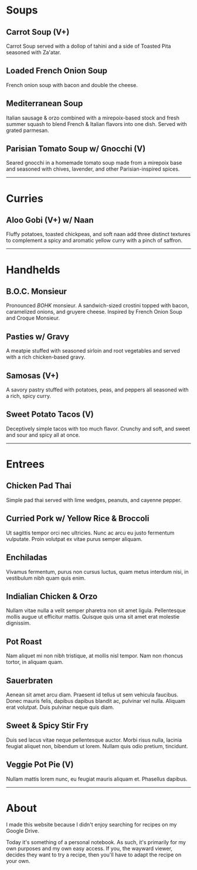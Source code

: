 
# Soups

## Carrot Soup (V+)

Carrot Soup served with a dollop of tahini and a side of Toasted Pita seasoned with Za'atar.

## Loaded French Onion Soup

French onion soup with bacon and double the cheese.

## Mediterranean Soup

Italian sausage & orzo combined with a mirepoix-based stock and fresh summer squash to blend French & Italian flavors into one dish. Served with grated parmesan.

## Parisian Tomato Soup w/ Gnocchi (V)

Seared gnocchi in a homemade tomato soup made from a mirepoix base and seasoned with chives, lavender, and other Parisian-inspired spices.


---

# Curries

## Aloo Gobi (V+) w/ Naan

Fluffy potatoes, toasted chickpeas, and soft naan add three distinct textures to complement a spicy and aromatic yellow curry with a pinch of saffron.


---

# Handhelds

## B.O.C. Monsieur

Pronounced *BOHK* monsieur. A sandwich-sized crostini topped with bacon, caramelized onions, and gruyere cheese. Inspired by French Onion Soup and Croque Monsieur.

## Pasties w/ Gravy

A meatpie stuffed with seasoned sirloin and root vegetables and served with a rich chicken-based gravy.

## Samosas (V+)

A savory pastry stuffed with potatoes, peas, and peppers all seasoned with a rich, spicy curry.

## Sweet Potato Tacos (V)

Deceptively simple tacos with too much flavor. Crunchy and soft, and sweet and sour and spicy all at once.


---

# Entrees

## Chicken Pad Thai

Simple pad thai served with lime wedges, peanuts, and cayenne pepper.

## Curried Pork w/ Yellow Rice & Broccoli

Ut sagittis tempor orci nec ultricies. Nunc ac arcu eu justo fermentum vulputate. Proin volutpat ex vitae purus semper aliquam.

## Enchiladas

Vivamus fermentum, purus non cursus luctus, quam metus interdum nisi, in vestibulum nibh quam quis enim.

## Indialian Chicken & Orzo

Nullam vitae nulla a velit semper pharetra non sit amet ligula. Pellentesque mollis augue ut efficitur mattis. Quisque quis urna sit amet erat molestie dignissim.

## Pot Roast

Nam aliquet mi non nibh tristique, at mollis nisl tempor. Nam non rhoncus tortor, in aliquam quam.

## Sauerbraten

Aenean sit amet arcu diam. Praesent id tellus ut sem vehicula faucibus. Donec mauris felis, dapibus dapibus blandit ac, pulvinar vel nulla. Aliquam erat volutpat. Duis pulvinar neque quis diam.

## Sweet & Spicy Stir Fry

Duis sed lacus vitae neque pellentesque auctor. Morbi risus nulla, lacinia feugiat aliquet non, bibendum ut lorem. Nullam quis odio pretium, tincidunt.

## Veggie Pot Pie (V)

Nullam mattis lorem nunc, eu feugiat mauris aliquam et. Phasellus dapibus.


---

# About

I made this website because I didn't enjoy searching for recipes on my Google Drive.

Today it's something of a personal notebook. As such, it's primarily for my own purposes and my own easy access. If you, the wayward viewer, decides they want to try a recipe, then you'll have to adapt the recipe on your own.
